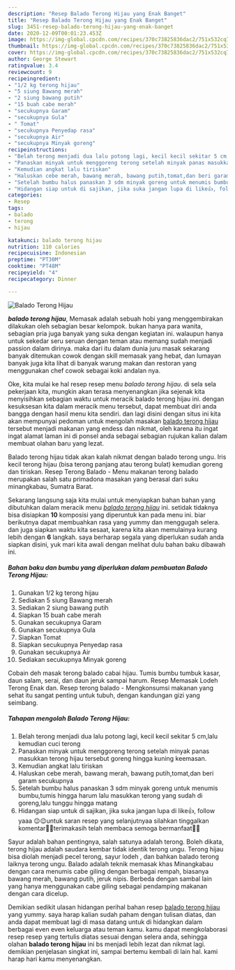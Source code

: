 ```yaml
---
description: "Resep Balado Terong Hijau yang Enak Banget"
title: "Resep Balado Terong Hijau yang Enak Banget"
slug: 3451-resep-balado-terong-hijau-yang-enak-banget
date: 2020-12-09T00:01:23.453Z
image: https://img-global.cpcdn.com/recipes/370c73825836dac2/751x532cq70/balado-terong-hijau-foto-resep-utama.jpg
thumbnail: https://img-global.cpcdn.com/recipes/370c73825836dac2/751x532cq70/balado-terong-hijau-foto-resep-utama.jpg
cover: https://img-global.cpcdn.com/recipes/370c73825836dac2/751x532cq70/balado-terong-hijau-foto-resep-utama.jpg
author: George Stewart
ratingvalue: 3.4
reviewcount: 9
recipeingredient:
- "1/2 kg terong hijau"
- "5 siung Bawang merah"
- "2 siung bawang putih"
- "15 buah cabe merah"
- "secukupnya Garam"
- "secukupnya Gula"
- " Tomat"
- "secukupnya Penyedap rasa"
- "secukupnya Air"
- "secukupnya Minyak goreng"
recipeinstructions:
- "Belah terong menjadi dua lalu potong lagi, kecil kecil sekitar 5 cm,lalu kemudian cuci terong"
- "Panaskan minyak untuk menggoreng terong setelah minyak panas masukkan terong hijau tersebut goreng hingga kuning keemasan."
- "Kemudian angkat lalu tiriskan"
- "Haluskan cebe merah, bawang merah, bawang putih,tomat,dan beri garam secukupnya"
- "Setelah bumbu halus panaskan 3 sdm minyak goreng untuk menumis bumbu,tumis hingga harum lalu masukkan terong yang sudah di goreng,lalu tunggu hingga matang"
- "Hidangan siap untuk di sajikan, jika suka jangan lupa di like👍, follow yaaa 😉😉untuk saran resep yang selanjutnyaa silahkan tinggalkan komentar🤗🤗terimakasih telah membaca semoga bermanfaat🥰🥰"
categories:
- Resep
tags:
- balado
- terong
- hijau

katakunci: balado terong hijau 
nutrition: 110 calories
recipecuisine: Indonesian
preptime: "PT30M"
cooktime: "PT48M"
recipeyield: "4"
recipecategory: Dinner

---
```



![Balado Terong Hijau](https://img-global.cpcdn.com/recipes/370c73825836dac2/751x532cq70/balado-terong-hijau-foto-resep-utama.jpg)

<b><i>balado terong hijau</i></b>, Memasak adalah sebuah hobi yang menggembirakan dilakukan oleh sebagian besar kelompok. bukan hanya para wanita, sebagian pria juga banyak yang suka dengan kegiatan ini. walaupun hanya untuk sekedar seru seruan dengan teman atau memang sudah menjadi passion dalam dirinya. maka dari itu dalam dunia juru masak sekarang banyak ditemukan cowok dengan skill memasak yang hebat, dan lumayan banyak juga kita lihat di banyak warung makan dan restoran yang menggunakan chef cowok sebagai koki andalan nya.

Oke, kita mulai ke hal resep resep menu <i>balado terong hijau</i>. di sela sela pekerjaan kita, mungkin akan terasa menyenangkan jika sejenak kita menyisihkan sebagian waktu untuk meracik balado terong hijau ini. dengan kesuksesan kita dalam meracik menu tersebut, dapat membuat diri anda bangga dengan hasil menu kita sendiri. dan lagi disini dengan situs ini kita akan mempunyai pedoman untuk mengolah masakan <u>balado terong hijau</u> tersebut menjadi makanan yang endess dan nikmat, oleh karena itu ingat ingat alamat laman ini di ponsel anda sebagai sebagian rujukan kalian dalam membuat olahan baru yang lezat.

Balado terong hijau tidak akan kalah nikmat dengan balado terong ungu. Iris kecil terong hijau (bisa terong panjang atau terong bulat) kemudian goreng dan tiriskan. Resep Terong Balado - Menu makanan terong balado merupakan salah satu primadona masakan yang berasal dari suku minangkabau, Sumatra Barat.


Sekarang langsung saja kita mulai untuk menyiapkan bahan bahan yang dibutuhkan dalam meracik menu <u><i>balado terong hijau</i></u> ini. setidak tidaknya bisa disiapkan <b>10</b> komposisi yang diperuntuk kan pada menu ini. biar berikutnya dapat membuahkan rasa yang yummy dan menggugah selera. dan juga siapkan waktu kita sesaat, karena kita akan memulainya kurang lebih dengan <b>6</b> langkah. saya berharap segala yang diperlukan sudah anda siapkan disini, yuk mari kita awali dengan melihat dulu bahan baku dibawah ini.

<!--inarticleads1-->

##### Bahan baku dan bumbu yang diperlukan dalam pembuatan Balado Terong Hijau:

1. Gunakan 1/2 kg terong hijau
1. Sediakan 5 siung Bawang merah
1. Sediakan 2 siung bawang putih
1. Siapkan 15 buah cabe merah
1. Gunakan secukupnya Garam
1. Gunakan secukupnya Gula
1. Siapkan  Tomat
1. Siapkan secukupnya Penyedap rasa
1. Gunakan secukupnya Air
1. Sediakan secukupnya Minyak goreng


Cobain deh masak terong balado cabai hijau. Tumis bumbu tumbuk kasar, daun salam, serai, dan daun jeruk sampai harum. Resep Memasak Lodeh Terong Enak dan. Resep terong balado - Mengkonsumsi makanan yang sehat itu sangat penting untuk tubuh, dengan kandungan gizi yang seimbang. 

<!--inarticleads2-->

##### Tahapan mengolah Balado Terong Hijau:

1. Belah terong menjadi dua lalu potong lagi, kecil kecil sekitar 5 cm,lalu kemudian cuci terong
1. Panaskan minyak untuk menggoreng terong setelah minyak panas masukkan terong hijau tersebut goreng hingga kuning keemasan.
1. Kemudian angkat lalu tiriskan
1. Haluskan cebe merah, bawang merah, bawang putih,tomat,dan beri garam secukupnya
1. Setelah bumbu halus panaskan 3 sdm minyak goreng untuk menumis bumbu,tumis hingga harum lalu masukkan terong yang sudah di goreng,lalu tunggu hingga matang
1. Hidangan siap untuk di sajikan, jika suka jangan lupa di like👍, follow yaaa 😉😉untuk saran resep yang selanjutnyaa silahkan tinggalkan komentar🤗🤗terimakasih telah membaca semoga bermanfaat🥰🥰


Sayur adalah bahan pentingnya, salah satunya adalah terong. Boleh dikata, terong hijau adalah saudara kembar tidak identik terong ungu. Terong hijau bisa diolah menjadi pecel terong, sayur lodeh , dan bahkan balado terong laiknya terong ungu. Balado adalah teknik memasak khas Minangkabau dengan cara menumis cabe giling dengan berbagai rempah, biasanya bawang merah, bawang putih, jeruk nipis. Berbeda dengan sambal lain yang hanya menggunakan cabe giling sebagai pendamping makanan dengan cara dicelup. 

Demikian sedikit ulasan hidangan perihal bahan resep <u>balado terong hijau</u> yang yummy. saya harap kalian sudah paham dengan tulisan diatas, dan anda dapat membuat lagi di masa datang untuk di hidangkan dalam berbagai even even keluarga atau teman kamu. kamu dapat mengkolaborasi resep resep yang tertulis diatas sesuai dengan selera anda, sehingga olahan <b>balado terong hijau</b> ini bs menjadi lebih lezat dan nikmat lagi. demikian penjelasan singkat ini, sampai bertemu kembali di lain hal. kami harap hari kamu menyenangkan.
